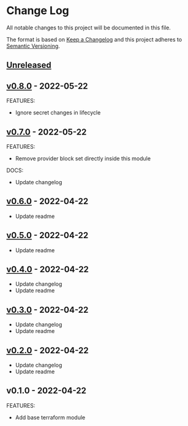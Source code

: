 # Change Log

All notable changes to this project will be documented in this file.

The format is based on [Keep a Changelog](http://keepachangelog.com/) and this
project adheres to [Semantic Versioning](http://semver.org/).

<a name="unreleased"></a>
## [Unreleased]



<a name="v0.8.0"></a>
## [v0.8.0] - 2022-05-22
FEATURES:
- Ignore secret changes in lifecycle


<a name="v0.7.0"></a>
## [v0.7.0] - 2022-05-22
FEATURES:
- Remove provider block set directly inside this module

DOCS:
- Update changelog


<a name="v0.6.0"></a>
## [v0.6.0] - 2022-04-22

- Update readme


<a name="v0.5.0"></a>
## [v0.5.0] - 2022-04-22

- Update readme


<a name="v0.4.0"></a>
## [v0.4.0] - 2022-04-22

- Update changelog
- Update readme


<a name="v0.3.0"></a>
## [v0.3.0] - 2022-04-22

- Update changelog
- Update readme


<a name="v0.2.0"></a>
## [v0.2.0] - 2022-04-22

- Update changelog
- Update readme


<a name="v0.1.0"></a>
## v0.1.0 - 2022-04-22
FEATURES:
- Add base terraform module


[Unreleased]: https://github.com/bcgov/sso-terraform-keycloak-client/compare/v0.8.0...HEAD
[v0.8.0]: https://github.com/bcgov/sso-terraform-keycloak-client/compare/v0.7.0...v0.8.0
[v0.7.0]: https://github.com/bcgov/sso-terraform-keycloak-client/compare/v0.6.0...v0.7.0
[v0.6.0]: https://github.com/bcgov/sso-terraform-keycloak-client/compare/v0.5.0...v0.6.0
[v0.5.0]: https://github.com/bcgov/sso-terraform-keycloak-client/compare/v0.4.0...v0.5.0
[v0.4.0]: https://github.com/bcgov/sso-terraform-keycloak-client/compare/v0.3.0...v0.4.0
[v0.3.0]: https://github.com/bcgov/sso-terraform-keycloak-client/compare/v0.2.0...v0.3.0
[v0.2.0]: https://github.com/bcgov/sso-terraform-keycloak-client/compare/v0.1.0...v0.2.0
